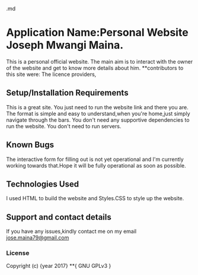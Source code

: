 .md
# Application Name:Personal Website Joseph Mwangi Maina.
This is a personal official website.
The  main aim is to interact with the owner of the website and get to know more details about him.
**contributors to this site were:
The licence providers,
## Setup/Installation Requirements
This is a great site.
You just need to run the website link and there you are.
The format is simple and easy to understand,when you're home,just simply navigate through the bars.
You don't need any supportive dependencies to run the website.
You don't need to run servers.
## Known Bugs
The interactive form for filling out is not yet operational and I'm currently working towards that.Hope it will be fully operational as soon as possible.
## Technologies Used
I used HTML to build the website and Styles.CSS to style up the website.
## Support and contact details
If you have any issues,kindly contact me on my email jose.maina79@gmail.com
### License
Copyright (c) {year 2017} **{ GNU GPLv3 }